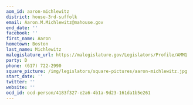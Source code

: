 ```yaml
---
aom_id: aaron-michlewitz
district: house-3rd-suffolk
email: Aaron.M.Michlewitz@mahouse.gov
end_date: ''
facebook: ''
first_name: Aaron
hometown: Boston
last_name: Michlewitz
malegislature_url: https://malegislature.gov/Legislators/Profile/AMM1
party: D
phone: (617) 722-2990
square_picture: /img/legislators/square-pictures/aaron-michlewitz.jpg
start_date: ''
twitter: ''
website: ''
ocd_id: ocd-person/4183f327-e2a6-4b1a-9d23-161da1b5e261
---
```

